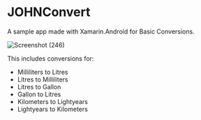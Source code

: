 # JOHNConvert
A sample app made with Xamarin.Android for Basic Conversions.

![Screenshot (246)](https://user-images.githubusercontent.com/110330524/182019896-b73168e6-2857-40b1-abd7-92e345e6b76b.png)

This includes conversions for:
- Milliliters to Litres
- Litres to Milliliters
- Litres to Gallon
- Gallon to Litres
- Kilometers to Lightyears
- Lightyears to Kilometers
